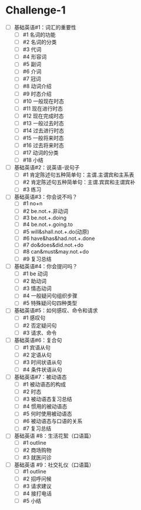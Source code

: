 # Challenge-1

- [ ] 基础英语#1：词汇的重要性
  - [ ] #1 名词的功能
  - [ ] #2 名词的分类
  - [ ] #3 代词
  - [ ] #4 形容词
  - [ ] #5 副词
  - [ ] #6 介词
  - [ ] #7 冠词
  - [ ] #8 动词介绍
  - [ ] #9 时态介绍
  - [ ] #10 一般现在时态
  - [ ] #11 现在进行时态
  - [ ] #12 现在完成时态
  - [ ] #13 一般过去时态
  - [ ] #14 过去进行时态
  - [ ] #15 一般将来时态
  - [ ] #16 过去将来时态
  - [ ] #17 动词的分类
  - [ ] #18 小结

- [ ] 基础英语#2：说英语-说句子
  - [ ] #1 肯定陈述句五种简单句：主谓.主谓宾和主系表
  - [ ] #2 肯定陈述句五种简单句：主谓.宾宾和主谓宾补
  - [ ] #3 练习

- [ ] 基础英语#3：你会说不吗？
  - [ ] #1 no+n
  - [ ] #2 be.not.+.非动词
  - [ ] #3 be.not.+.doing
  - [ ] #4 be.not.+.going.to
  - [ ] #5 will&shall.not.+.do(动原)
  - [ ] #6 have&has&had.not.+.done
  - [ ] #7 do&does&did.not.+do
  - [ ] #8 can&must&may.not.+do
  - [ ] #9 复习总结

- [ ] 基础英语#4：你会提问吗？
  - [ ] #1 be 动词
  - [ ] #2 助动词
  - [ ] #3 情态动词
  - [ ] #4 一般疑问句组织步骤
  - [ ] #5 特殊疑问句四种类型

- [ ] 基础英语#5：如何感叹、命令和请求
  - [ ] #1 感叹句
  - [ ] #2 否定疑问句
  - [ ] #3 请求、命令

- [ ] 基础英语#6：复合句
  - [ ] #1 宾语从句
  - [ ] #2 定语从句
  - [ ] #3 时间状语从句
  - [ ] #4 条件状语从句

- [ ] 基础英语#7：被动语态
  - [ ] #1 被动语态的构成
  - [ ] #2 时态
  - [ ] #3 被动语态复习总结
  - [ ] #4 惯用的被动语态
  - [ ] #5 何时使用被动语态
  - [ ] #6 被动语态与口语的关系
  - [ ] #7 复习总结

- [ ] 基础英语 #8：生活花絮（口语篇）
  - [ ] #1 outline
  - [ ] #2 商场购物
  - [ ] #3 就医问诊

- [ ] 基础英语 #9：社交礼仪（口语篇）
  - [ ] #1 outline
  - [ ] #2 招呼问候
  - [ ] #3 请求建议
  - [ ] #4 接打电话
  - [ ] #5 小结